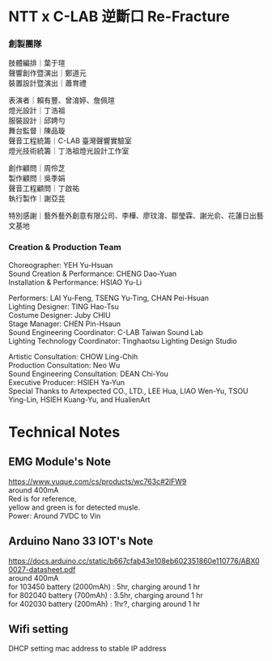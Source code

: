 # NTT x C-LAB 逆斷口 Re-Fracture  
### 創製團隊   
肢體編排｜葉于瑄   
聲響創作暨演出｜鄭道元   
裝置設計暨演出｜蕭育禮  
  
表演者｜賴有豐、曾淯婷、詹佩瑄  
燈光設計｜丁浩祖  
服裝設計｜邱娉勻  
舞台監督｜陳品璇  
聲音工程統籌｜C-LAB 臺灣聲響實驗室  
燈光技術統籌｜丁浩祖燈光設計工作室  
  
創作顧問｜周伶芝  
製作顧問｜吳季娟  
聲音工程顧問｜丁啟祐   
執行製作｜謝亞芸  
  
特別感謝｜藝外藝外創意有限公司、李樺、廖玟淯、鄒瑩霖、謝光俞、花蓮日出藝文基地   
  
### Creation & Production Team  
Choreographer: YEH Yu-Hsuan  
Sound Creation & Performance: CHENG Dao-Yuan  
Installation & Performance: HSIAO Yu-Li  
  
Performers: LAI Yu-Feng, TSENG Yu-Ting, CHAN Pei-Hsuan  
Lighting Designer: TING Hao-Tsu  
Costume Designer: Juby CHIU  
Stage Manager: CHEN Pin-Hsaun  
Sound Engineering Coordinator: C-LAB Taiwan Sound Lab  
Lighting Technology Coordinator: Tinghaotsu Lighting Design Studio  
  
Artistic Consultation: CHOW Ling-Chih  
Production Consultation: Neo Wu  
Sound Engineering Consultation: DEAN Chi-You  
Executive Producer: HSIEH Ya-Yun    
Special Thanks to Artexpected CO., LTD., LEE Hua, LIAO Wen-Yu, TSOU Ying-Lin, HSIEH Kuang-Yu, and HualienArt  


    
# Technical Notes     
  
## EMG Module's Note  
https://www.yuque.com/cs/products/wc763c#2lFW9  
around 400mA   
Red is for reference,  
yellow and green is for detected musle.  
Power: Around 7VDC to Vin  

## Arduino Nano 33 IOT's Note  
https://docs.arduino.cc/static/b667cfab43e108eb602351860e110776/ABX00027-datasheet.pdf  
around 400mA   
for 103450 battery (2000mAh) : 5hr, charging around 1 hr  
for 802040 battery (700mAh) : 3.5hr, charging around 1 hr  
for 402030 battery (200mAh) : 1hr?, charging around 1 hr  

## Wifi setting  
DHCP setting mac address to stable IP address  
